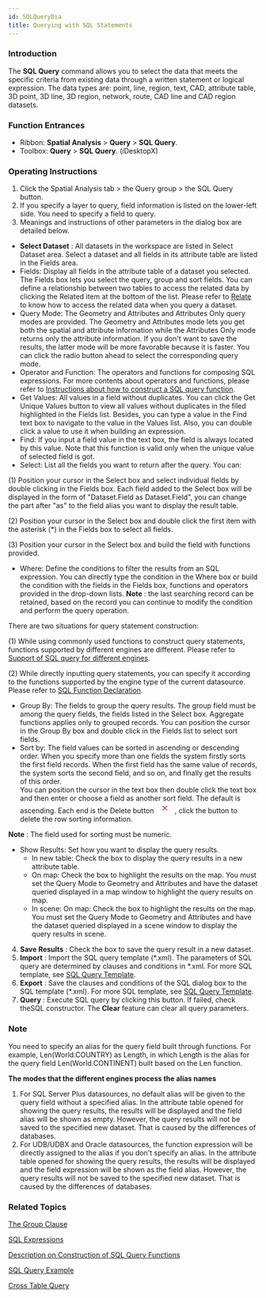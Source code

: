 ```yaml
---
id: SQLQueryDia
title: Querying with SQL Statements
---
```

### Introduction

The **SQL Query** command allows you to select the data that meets the specific criteria from existing data through a written statement or logical expression. The data types are: point, line, region, text, CAD, attribute table, 3D point, 3D line, 3D region, network, route, CAD line and CAD region datasets.

### Function Entrances

  * Ribbon: **Spatial Analysis** > **Query** > **SQL Query**.
  * Toolbox: **Query** > **SQL Query**. (iDesktopX)

###  Operating Instructions

  1. Click the Spatial Analysis tab > the Query group > the SQL Query button.
  2. If you specify a layer to query, field information is listed on the lower-left side. You need to specify a field to query.
  3. Meanings and instructions of other parameters in the dialog box are detailed below.
  * **Select Dataset** : All datasets in the workspace are listed in Select Dataset area. Select a dataset and all fields in its attribute table are listed in the Fields area.
  * Fields: Display all fields in the attribute table of a dataset you selected. The Fields box lets you select the query, group and sort fields. You can define a relationship between two tables to access the related data by clicking the Related item at the bottom of the list. Please refer to [Relate](JoinItemsDia) to know how to access the related data when you query a dataset.
  * Query Mode: The Geometry and Attributes and Attributes Only query modes are provided. The Geometry and Attributes mode lets you get both the spatial and attribute information while the Attributes Only mode returns only the attribute information. If you don't want to save the results, the latter mode will be more favorable because it is faster. You can click the radio button ahead to select the corresponding query mode.
  * Operator and Function: The operators and functions for composing SQL expressions. For more contents about operators and functions, please refer to [Instructions about how to construct a SQL query function](SQLQueryFunction).
  * Get Values: All values in a field without duplicates. You can click the Get Unique Values button to view all values without duplicates in the filed highlighted in the Fields list. Besides, you can type a value in the Find text box to navigate to the value in the Values list. Also, you can double click a value to use it when building an expression.
  * Find: If you input a field value in the text box, the field is always located by this value. Note that this function is valid only when the unique value of selected field is got.
  * Select: List all the fields you want to return after the query. You can: 

(1) Position your cursor in the Select box and select individual fields by double clicking in the Fields box. Each field added to the Select box will be displayed in the form of "Dataset.Field as Dataset.Field", you can change the part after "as" to the field alias you want to display the result table.

(2) Position your cursor in the Select box and double click the first item with the asterisk (*) in the Fields box to select all fields.

(3) Position your cursor in the Select box and build the field with functions provided.

  * Where: Define the conditions to filter the results from an SQL expression. You can directly type the condition in the Where box or build the condition with the fields in the Fields box, functions and operators provided in the drop-down lists. **Note** : the last searching record can be retained, based on the record you can continue to modify the condition and perform the query operation.

There are two situations for query statement construction:

(1) While using commonly used functions to construct query statements, functions supported by different engines are different. Please refer to [Support of SQL query for different engines](../../Illumination/SQLSupporttedType).

(2) While directly inputting query statements, you can specify it according to the functions supported by the engine type of the current datasource. Please refer to [SQL Function Declaration](SQLQuery_Expression).

  * Group By: The fields to group the query results. The group field must be among the query fields, the fields listed in the Select box. Aggregate functions applies only to grouped records. You can position the cursor in the Group By box and double click in the Fields list to select sort fields.
  * Sort by: The field values can be sorted in ascending or descending order. When you specify more than one fields the system firstly sorts the first field records. When the first field has the same value of records, the system sorts the second field, and so on, and finally get the results of this order.   
You can position the cursor in the text box then double click the text box and then enter or choose a field as another sort field. The default is ascending. Each end is the Delete button ![](img/DeleteRow.png), click the button to delete the row sorting information.

**Note** : The field used for sorting must be numeric.

  * Show Results: Set how you want to display the query results. 
    * In new table: Check the box to display the query results in a new attribute table.
    * On map: Check the box to highlight the results on the map. You must set the Query Mode to Geometry and Attributes and have the dataset queried displayed in a map window to highlight the query results on map.
    * In scene: On map: Check the box to highlight the results on the map. You must set the Query Mode to Geometry and Attributes and have the dataset queried displayed in a scene window to display the query results in scene.
  4. **Save Results** : Check the box to save the query result in a new dataset.
  5. **Import** : Import the SQL query template (*.xml). The parameters of SQL query are determined by clauses and conditions in *.xml. For more SQL template, see [SQL Query Template](SQLQueryTemplate).
  6. **Export** : Save the clauses and conditions of the SQL dialog box to the SQL template (*.xml). For more SQL template, see [SQL Query Template](SQLQueryTemplate).
  7. **Query** : Execute SQL query by clicking this button. If failed, check theSQL constructor. The **Clear** feature can clear all query parameters.

### Note

You need to specify an alias for the query field built through functions. For example, Len(World.COUNTRY) as Length, in which Length is the alias for the query field Len(World.CONTINENT) built based on the Len function.

**The modes that the different engines process the alias names**

  1. For SQL Server Plus datasources, no default alias will be given to the query field without a specified alias. In the attribute table opened for showing the query results, the results will be displayed and the field alias will be shown as empty. However, the query results will not be saved to the specified new dataset. That is caused by the differences of databases.
  2. For UDB/UDBX and Oracle datasources, the function expression will be directly assigned to the alias if you don't specify an alias. In the attribute table opened for showing the query results, the results will be displayed and the field expression will be shown as the field alias. However, the query results will not be saved to the specified new dataset. That is caused by the differences of databases.

### Related Topics

[The Group Clause](SQLQuery_Group)

[SQL Expressions](SQLQuery_Expression)

 [Description on Construction of SQL Query Functions](SQLQueryFunction)

[SQL Query Example](SQLQuery_Example)

[Cross Table Query](SQLQuery_Related)

